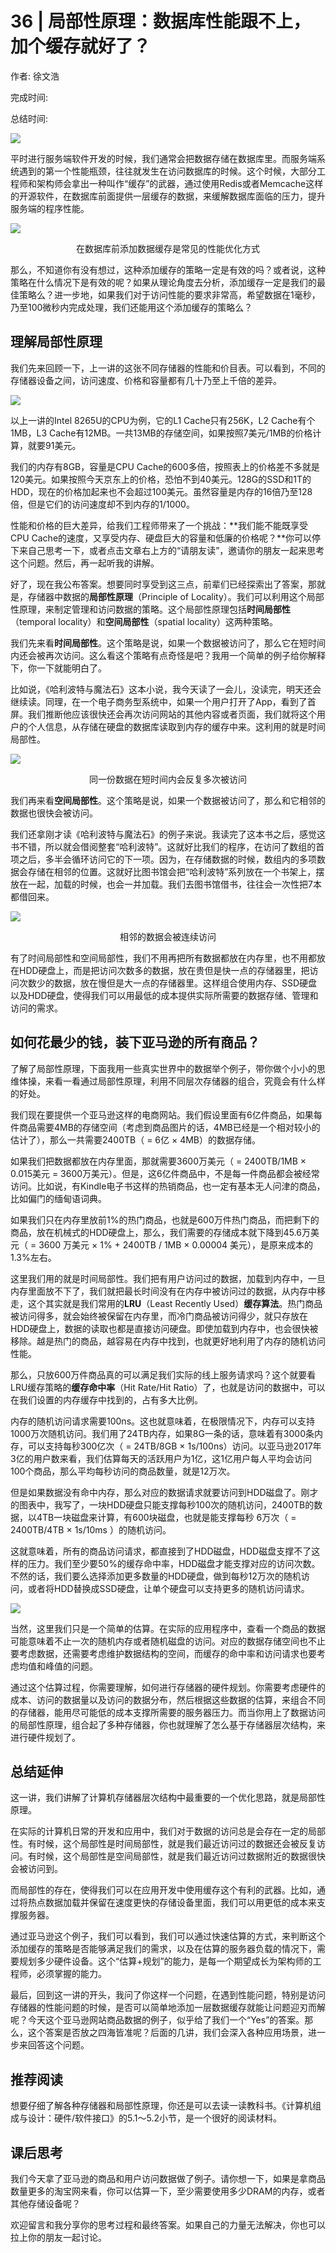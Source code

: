 # 36 \| 局部性原理：数据库性能跟不上，加个缓存就好了？

作者: 徐文浩

完成时间:

总结时间:

![](<https://static001.geekbang.org/resource/image/ff/9e/ff81328e3e9b7ab9f98ad2243d5dab9e.jpg>)

<audio><source src="https://static001.geekbang.org/resource/audio/04/e3/04f47d75c5910a87a46bf2aa880f57e3.mp3" type="audio/mpeg"></audio>

平时进行服务端软件开发的时候，我们通常会把数据存储在数据库里。而服务端系统遇到的第一个性能瓶颈，往往就发生在访问数据库的时候。这个时候，大部分工程师和架构师会拿出一种叫作“缓存”的武器，通过使用Redis或者Memcache这样的开源软件，在数据库前面提供一层缓存的数据，来缓解数据库面临的压力，提升服务端的程序性能。

![](<https://static001.geekbang.org/resource/image/67/89/675341b47057e483713395b55eef7089.png?wh=1142*529>)

<center><span class="reference">在数据库前添加数据缓存是常见的性能优化方式</span></center>

那么，不知道你有没有想过，这种添加缓存的策略一定是有效的吗？或者说，这种策略在什么情况下是有效的呢？如果从理论角度去分析，添加缓存一定是我们的最佳策略么？进一步地，如果我们对于访问性能的要求非常高，希望数据在1毫秒，乃至100微秒内完成处理，我们还能用这个添加缓存的策略么？

## 理解局部性原理

我们先来回顾一下，上一讲的这张不同存储器的性能和价目表。可以看到，不同的存储器设备之间，访问速度、价格和容量都有几十乃至上千倍的差异。

![](<https://static001.geekbang.org/resource/image/d3/a6/d39b0f2b3962d646133d450541fb75a6.png?wh=1142*588>)

以上一讲的Intel 8265U的CPU为例，它的L1 Cache只有256K，L2 Cache有个1MB，L3 Cache有12MB。一共13MB的存储空间，如果按照7美元/1MB的价格计算，就要91美元。

我们的内存有8GB，容量是CPU Cache的600多倍，按照表上的价格差不多就是120美元。如果按照今天京东上的价格，恐怕不到40美元。128G的SSD和1T的HDD，现在的价格加起来也不会超过100美元。虽然容量是内存的16倍乃至128倍，但是它们的访问速度却不到内存的1/1000。

<!-- [[[read_end]]] -->

性能和价格的巨大差异，给我们工程师带来了一个挑战：**我们能不能既享受CPU Cache的速度，又享受内存、硬盘巨大的容量和低廉的价格呢？**你可以停下来自己思考一下，或者点击文章右上方的“请朋友读”，邀请你的朋友一起来思考这个问题。然后，再一起听我的讲解。

好了，现在我公布答案。想要同时享受到这三点，前辈们已经探索出了答案，那就是，存储器中数据的**局部性原理**（Principle of Locality）。我们可以利用这个局部性原理，来制定管理和访问数据的策略。这个局部性原理包括**时间局部性**（temporal locality）和**空间局部性**（spatial locality）这两种策略。

我们先来看**时间局部性**。这个策略是说，如果一个数据被访问了，那么它在短时间内还会被再次访问。这么看这个策略有点奇怪是吧？我用一个简单的例子给你解释下，你一下就能明白了。

比如说，《哈利波特与魔法石》这本小说，我今天读了一会儿，没读完，明天还会继续读。同理，在一个电子商务型系统中，如果一个用户打开了App，看到了首屏。我们推断他应该很快还会再次访问网站的其他内容或者页面，我们就将这个用户的个人信息，从存储在硬盘的数据库读取到内存的缓存中来。这利用的就是时间局部性。

![](<https://static001.geekbang.org/resource/image/53/d3/53cb2d05d9bc8e3131466e9802d2c6d3.png?wh=1142*622>)

<center><span class="reference">同一份数据在短时间内会反复多次被访问</span></center>

我们再来看**空间局部性**。这个策略是说，如果一个数据被访问了，那么和它相邻的数据也很快会被访问。

我们还拿刚才读《哈利波特与魔法石》的例子来说。我读完了这本书之后，感觉这书不错，所以就会借阅整套“哈利波特”。这就好比我们的程序，在访问了数组的首项之后，多半会循环访问它的下一项。因为，在存储数据的时候，数组内的多项数据会存储在相邻的位置。这就好比图书馆会把“哈利波特”系列放在一个书架上，摆放在一起，加载的时候，也会一并加载。我们去图书馆借书，往往会一次性把7本都借回来。

![](<https://static001.geekbang.org/resource/image/1e/67/1ecca5bc07486a4d829263c8d78df667.png?wh=1142*602>)

<center><span class="reference">相邻的数据会被连续访问</span></center>

有了时间局部性和空间局部性，我们不用再把所有数据都放在内存里，也不用都放在HDD硬盘上，而是把访问次数多的数据，放在贵但是快一点的存储器里，把访问次数少的数据，放在慢但是大一点的存储器里。这样组合使用内存、SSD硬盘以及HDD硬盘，使得我们可以用最低的成本提供实际所需要的数据存储、管理和访问的需求。

## 如何花最少的钱，装下亚马逊的所有商品？

了解了局部性原理，下面我用一些真实世界中的数据举个例子，带你做个小小的思维体操，来看一看通过局部性原理，利用不同层次存储器的组合，究竟会有什么样的好处。

我们现在要提供一个亚马逊这样的电商网站。我们假设里面有6亿件商品，如果每件商品需要4MB的存储空间（考虑到商品图片的话，4MB已经是一个相对较小的估计了），那么一共需要2400TB（ = 6亿 × 4MB）的数据存储。

如果我们把数据都放在内存里面，那就需要3600万美元（ = 2400TB/1MB × 0.015美元 = 3600万美元）。但是，这6亿件商品中，不是每一件商品都会被经常访问。比如说，有Kindle电子书这样的热销商品，也一定有基本无人问津的商品，比如偏门的缅甸语词典。

如果我们只在内存里放前1%的热门商品，也就是600万件热门商品，而把剩下的商品，放在机械式的HDD硬盘上，那么，我们需要的存储成本就下降到45.6万美元（ = 3600 万美元 × 1% + 2400TB / 1MB × 0.00004 美元），是原来成本的1.3%左右。

这里我们用的就是时间局部性。我们把有用户访问过的数据，加载到内存中，一旦内存里面放不下了，我们就把最长时间没有在内存中被访问过的数据，从内存中移走，这个其实就是我们常用的**LRU**（Least Recently Used）**缓存算法**。热门商品被访问得多，就会始终被保留在内存里，而冷门商品被访问得少，就只存放在HDD硬盘上，数据的读取也都是直接访问硬盘。即使加载到内存中，也会很快被移除。越是热门的商品，越容易在内存中找到，也就更好地利用了内存的随机访问性能。

那么，只放600万件商品真的可以满足我们实际的线上服务请求吗？这个就要看LRU缓存策略的**缓存命中率**（Hit Rate/Hit Ratio）了，也就是访问的数据中，可以在我们设置的内存缓存中找到的，占有多大比例。

内存的随机访问请求需要100ns。这也就意味着，在极限情况下，内存可以支持1000万次随机访问。我们用了24TB内存，如果8G一条的话，意味着有3000条内存，可以支持每秒300亿次（ = 24TB/8GB × 1s/100ns）访问。以亚马逊2017年3亿的用户数来看，我们估算每天的活跃用户为1亿，这1亿用户每人平均会访问100个商品，那么平均每秒访问的商品数量，就是12万次。

但是如果数据没有命中内存，那么对应的数据请求就要访问到HDD磁盘了。刚才的图表中，我写了，一块HDD硬盘只能支撑每秒100次的随机访问，2400TB的数据，以4TB一块磁盘来计算，有600块磁盘，也就是能支撑每秒 6万次（ = 2400TB/4TB × 1s/10ms ）的随机访问。

这就意味着，所有的商品访问请求，都直接到了HDD磁盘，HDD磁盘支撑不了这样的压力。我们至少要50%的缓存命中率，HDD磁盘才能支撑对应的访问次数。不然的话，我们要么选择添加更多数量的HDD硬盘，做到每秒12万次的随机访问，或者将HDD替换成SSD硬盘，让单个硬盘可以支持更多的随机访问请求。

![](<https://static001.geekbang.org/resource/image/fb/58/fb32dd8a5847745d07a1b17254c75158.png?wh=1142*747>)

当然，这里我们只是一个简单的估算。在实际的应用程序中，查看一个商品的数据可能意味着不止一次的随机内存或者随机磁盘的访问。对应的数据存储空间也不止要考虑数据，还需要考虑维护数据结构的空间，而缓存的命中率和访问请求也要考虑均值和峰值的问题。

通过这个估算过程，你需要理解，如何进行存储器的硬件规划。你需要考虑硬件的成本、访问的数据量以及访问的数据分布，然后根据这些数据的估算，来组合不同的存储器，能用尽可能低的成本支撑所需要的服务器压力。而当你用上了数据访问的局部性原理，组合起了多种存储器，你也就理解了怎么基于存储器层次结构，来进行硬件规划了。

## 总结延伸

这一讲，我们讲解了计算机存储器层次结构中最重要的一个优化思路，就是局部性原理。

在实际的计算机日常的开发和应用中，我们对于数据的访问总是会存在一定的局部性。有时候，这个局部性是时间局部性，就是我们最近访问过的数据还会被反复访问。有时候，这个局部性是空间局部性，就是我们最近访问过数据附近的数据很快会被访问到。

而局部性的存在，使得我们可以在应用开发中使用缓存这个有利的武器。比如，通过将热点数据加载并保留在速度更快的存储设备里面，我们可以用更低的成本来支撑服务器。

通过亚马逊这个例子，我们可以看到，我们可以通过快速估算的方式，来判断这个添加缓存的策略是否能够满足我们的需求，以及在估算的服务器负载的情况下，需要规划多少硬件设备。这个“估算+规划”的能力，是每一个期望成长为架构师的工程师，必须掌握的能力。

最后，回到这一讲的开头，我问了你这样一个问题，在遇到性能问题，特别是访问存储器的性能问题的时候，是否可以简单地添加一层数据缓存就能让问题迎刃而解呢？今天这个亚马逊网站商品数据的例子，似乎给了我们一个“Yes”的答案。那么，这个答案是否放之四海皆准呢？后面的几讲，我们会深入各种应用场景，进一步来回答这个问题。

## 推荐阅读

想要仔细了解各种存储器和局部性原理，你还是可以去读一读教科书。《计算机组成与设计：硬件/软件接口》的5.1～5.2小节，是一个很好的阅读材料。

## 课后思考

我们今天拿了亚马逊的商品和用户访问数据做了例子。请你想一下，如果是拿商品数量更多的淘宝网来看，你可以估算一下，至少需要使用多少DRAM的内存，或者其他存储设备呢？

欢迎留言和我分享你的思考过程和最终答案。如果自己的力量无法解决，你也可以拉上你的朋友一起讨论。

